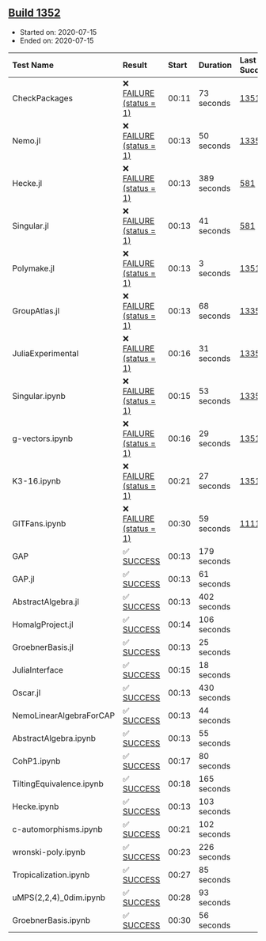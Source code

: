 ## [Build 1352](https://oscarci.mathematik.uni-kl.de/job/oscar-julia-1.4/1352/)

* Started on: 2020-07-15
* Ended on: 2020-07-15

| Test Name    | Result | Start | Duration | Last Success | First Failure |
|:-------------|:-------|:------|:---------|:-------------|:--------------|
| CheckPackages | ❌ [FAILURE (status = 1)](https://oscarci.mathematik.uni-kl.de/job/oscar-julia-1.4/1352/artifact/logs/build-1352/CheckPackages.log) | 00:11 | 73 seconds | [1351](https://oscarci.mathematik.uni-kl.de/job/oscar-julia-1.4/1351/) | [1352](https://oscarci.mathematik.uni-kl.de/job/oscar-julia-1.4/1352/) |
| Nemo.jl | ❌ [FAILURE (status = 1)](https://oscarci.mathematik.uni-kl.de/job/oscar-julia-1.4/1352/artifact/logs/build-1352/Nemo.jl.log) | 00:13 | 50 seconds | [1335](https://oscarci.mathematik.uni-kl.de/job/oscar-julia-1.4/1335/) | [1336](https://oscarci.mathematik.uni-kl.de/job/oscar-julia-1.4/1336/) |
| Hecke.jl | ❌ [FAILURE (status = 1)](https://oscarci.mathematik.uni-kl.de/job/oscar-julia-1.4/1352/artifact/logs/build-1352/Hecke.jl.log) | 00:13 | 389 seconds | [581](https://oscarci.mathematik.uni-kl.de/job/oscar-julia-1.4/581/) | [582](https://oscarci.mathematik.uni-kl.de/job/oscar-julia-1.4/582/) |
| Singular.jl | ❌ [FAILURE (status = 1)](https://oscarci.mathematik.uni-kl.de/job/oscar-julia-1.4/1352/artifact/logs/build-1352/Singular.jl.log) | 00:13 | 41 seconds | [581](https://oscarci.mathematik.uni-kl.de/job/oscar-julia-1.4/581/) | [582](https://oscarci.mathematik.uni-kl.de/job/oscar-julia-1.4/582/) |
| Polymake.jl | ❌ [FAILURE (status = 1)](https://oscarci.mathematik.uni-kl.de/job/oscar-julia-1.4/1352/artifact/logs/build-1352/Polymake.jl.log) | 00:13 | 3 seconds | [1351](https://oscarci.mathematik.uni-kl.de/job/oscar-julia-1.4/1351/) | [1352](https://oscarci.mathematik.uni-kl.de/job/oscar-julia-1.4/1352/) |
| GroupAtlas.jl | ❌ [FAILURE (status = 1)](https://oscarci.mathematik.uni-kl.de/job/oscar-julia-1.4/1352/artifact/logs/build-1352/GroupAtlas.jl.log) | 00:13 | 68 seconds | [1335](https://oscarci.mathematik.uni-kl.de/job/oscar-julia-1.4/1335/) | [1336](https://oscarci.mathematik.uni-kl.de/job/oscar-julia-1.4/1336/) |
| JuliaExperimental | ❌ [FAILURE (status = 1)](https://oscarci.mathematik.uni-kl.de/job/oscar-julia-1.4/1352/artifact/logs/build-1352/JuliaExperimental.log) | 00:16 | 31 seconds | [1335](https://oscarci.mathematik.uni-kl.de/job/oscar-julia-1.4/1335/) | [1336](https://oscarci.mathematik.uni-kl.de/job/oscar-julia-1.4/1336/) |
| Singular.ipynb | ❌ [FAILURE (status = 1)](https://oscarci.mathematik.uni-kl.de/job/oscar-julia-1.4/1352/artifact/logs/build-1352/Singular.ipynb.log) | 00:15 | 53 seconds | [1335](https://oscarci.mathematik.uni-kl.de/job/oscar-julia-1.4/1335/) | [1336](https://oscarci.mathematik.uni-kl.de/job/oscar-julia-1.4/1336/) |
| g-vectors.ipynb | ❌ [FAILURE (status = 1)](https://oscarci.mathematik.uni-kl.de/job/oscar-julia-1.4/1352/artifact/logs/build-1352/g-vectors.ipynb.log) | 00:16 | 29 seconds | [1351](https://oscarci.mathematik.uni-kl.de/job/oscar-julia-1.4/1351/) | [1352](https://oscarci.mathematik.uni-kl.de/job/oscar-julia-1.4/1352/) |
| K3-16.ipynb | ❌ [FAILURE (status = 1)](https://oscarci.mathematik.uni-kl.de/job/oscar-julia-1.4/1352/artifact/logs/build-1352/K3-16.ipynb.log) | 00:21 | 27 seconds | [1351](https://oscarci.mathematik.uni-kl.de/job/oscar-julia-1.4/1351/) | [1352](https://oscarci.mathematik.uni-kl.de/job/oscar-julia-1.4/1352/) |
| GITFans.ipynb | ❌ [FAILURE (status = 1)](https://oscarci.mathematik.uni-kl.de/job/oscar-julia-1.4/1352/artifact/logs/build-1352/GITFans.ipynb.log) | 00:30 | 59 seconds | [1111](https://oscarci.mathematik.uni-kl.de/job/oscar-julia-1.4/1111/) | [1112](https://oscarci.mathematik.uni-kl.de/job/oscar-julia-1.4/1112/) |
| GAP | ✅ [SUCCESS](https://oscarci.mathematik.uni-kl.de/job/oscar-julia-1.4/1352/artifact/logs/build-1352/GAP.log) | 00:13 | 179 seconds |  |  |
| GAP.jl | ✅ [SUCCESS](https://oscarci.mathematik.uni-kl.de/job/oscar-julia-1.4/1352/artifact/logs/build-1352/GAP.jl.log) | 00:13 | 61 seconds |  |  |
| AbstractAlgebra.jl | ✅ [SUCCESS](https://oscarci.mathematik.uni-kl.de/job/oscar-julia-1.4/1352/artifact/logs/build-1352/AbstractAlgebra.jl.log) | 00:13 | 402 seconds |  |  |
| HomalgProject.jl | ✅ [SUCCESS](https://oscarci.mathematik.uni-kl.de/job/oscar-julia-1.4/1352/artifact/logs/build-1352/HomalgProject.jl.log) | 00:14 | 106 seconds |  |  |
| GroebnerBasis.jl | ✅ [SUCCESS](https://oscarci.mathematik.uni-kl.de/job/oscar-julia-1.4/1352/artifact/logs/build-1352/GroebnerBasis.jl.log) | 00:13 | 25 seconds |  |  |
| JuliaInterface | ✅ [SUCCESS](https://oscarci.mathematik.uni-kl.de/job/oscar-julia-1.4/1352/artifact/logs/build-1352/JuliaInterface.log) | 00:15 | 18 seconds |  |  |
| Oscar.jl | ✅ [SUCCESS](https://oscarci.mathematik.uni-kl.de/job/oscar-julia-1.4/1352/artifact/logs/build-1352/Oscar.jl.log) | 00:13 | 430 seconds |  |  |
| NemoLinearAlgebraForCAP | ✅ [SUCCESS](https://oscarci.mathematik.uni-kl.de/job/oscar-julia-1.4/1352/artifact/logs/build-1352/NemoLinearAlgebraForCAP.log) | 00:13 | 44 seconds |  |  |
| AbstractAlgebra.ipynb | ✅ [SUCCESS](https://oscarci.mathematik.uni-kl.de/job/oscar-julia-1.4/1352/artifact/logs/build-1352/AbstractAlgebra.ipynb.log) | 00:13 | 55 seconds |  |  |
| CohP1.ipynb | ✅ [SUCCESS](https://oscarci.mathematik.uni-kl.de/job/oscar-julia-1.4/1352/artifact/logs/build-1352/CohP1.ipynb.log) | 00:17 | 80 seconds |  |  |
| TiltingEquivalence.ipynb | ✅ [SUCCESS](https://oscarci.mathematik.uni-kl.de/job/oscar-julia-1.4/1352/artifact/logs/build-1352/TiltingEquivalence.ipynb.log) | 00:18 | 165 seconds |  |  |
| Hecke.ipynb | ✅ [SUCCESS](https://oscarci.mathematik.uni-kl.de/job/oscar-julia-1.4/1352/artifact/logs/build-1352/Hecke.ipynb.log) | 00:13 | 103 seconds |  |  |
| c-automorphisms.ipynb | ✅ [SUCCESS](https://oscarci.mathematik.uni-kl.de/job/oscar-julia-1.4/1352/artifact/logs/build-1352/c-automorphisms.ipynb.log) | 00:21 | 102 seconds |  |  |
| wronski-poly.ipynb | ✅ [SUCCESS](https://oscarci.mathematik.uni-kl.de/job/oscar-julia-1.4/1352/artifact/logs/build-1352/wronski-poly.ipynb.log) | 00:23 | 226 seconds |  |  |
| Tropicalization.ipynb | ✅ [SUCCESS](https://oscarci.mathematik.uni-kl.de/job/oscar-julia-1.4/1352/artifact/logs/build-1352/Tropicalization.ipynb.log) | 00:27 | 85 seconds |  |  |
| uMPS(2,2,4)_0dim.ipynb | ✅ [SUCCESS](https://oscarci.mathematik.uni-kl.de/job/oscar-julia-1.4/1352/artifact/logs/build-1352/uMPS-2-2-4-_0dim.ipynb.log) | 00:28 | 93 seconds |  |  |
| GroebnerBasis.ipynb | ✅ [SUCCESS](https://oscarci.mathematik.uni-kl.de/job/oscar-julia-1.4/1352/artifact/logs/build-1352/GroebnerBasis.ipynb.log) | 00:30 | 56 seconds |  |  |
